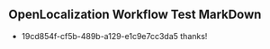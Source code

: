 ## OpenLocalization Workflow Test MarkDown
* 19cd854f-cf5b-489b-a129-e1c9e7cc3da5 thanks!

<!--HONumber=Jul16_HO4-->



